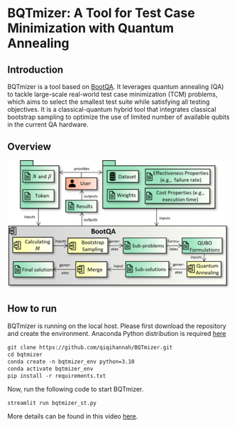 # BQTmizer: A Tool for Test Case Minimization with Quantum Annealing

## Introduction
BQTmizer is a tool based on [BootQA](http://dx.doi.org/10.1145/3680467). It leverages quantum annealing (QA) to tackle large-scale real-world test case minimization (TCM) problems, which aims to select the smallest test suite while satisfying all testing objectives. It is a classical-quantum hybrid tool that integrates
classical bootstrap sampling to optimize the use of limited number of available  qubits in the current QA hardware. 

## Overview
<img src="images/Bootqa_Tooloverview.png" width="800">

## How to run
BQTmizer is running on the local host.
Please first download the repository and create the environment.
Anaconda Python distribution is required [here](https://www.anaconda.com/products/distribution)
```
git clone https://github.com/qiqihannah/BQTmizer.git
cd bqtmizer
conda create -n bqtmizer_env python=3.10
conda activate bqtmizer_env
pip install -r requirements.txt
```
Now, run the following code to start BQTmizer.
```
streamlit run bqtmizer_st.py
```

More details can be found in this video [here](https://youtu.be/i0ZNHLr1XDw.).

